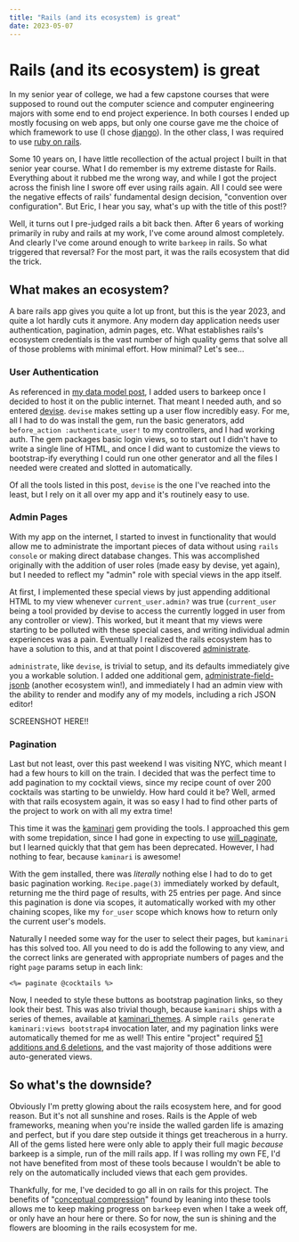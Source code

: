 ```yaml
---
title: "Rails (and its ecosystem) is great"
date: 2023-05-07
---
```


# Rails (and its ecosystem) is great

In my senior year of college, we had a few capstone courses that were supposed to round out the computer science and computer engineering majors with some end to end project experience. In both courses I ended up mostly focusing on web apps, but only one course gave me the choice of which framework to use (I chose [django](https://www.djangoproject.com/)). In the other class, I was required to use [ruby on rails](https://rubyonrails.org/).

Some 10 years on, I have little recollection of the actual project I built in that senior year course. What I do remember is my extreme distaste for Rails. Everything about it rubbed me the wrong way, and while I got the project across the finish line I swore off ever using rails again. All I could see were the negative effects of rails' fundamental design decision, "convention over configuration". But Eric, I hear you say, what's up with the title of this post!?

Well, it turns out I pre-judged rails a bit back then. After 6 years of working primarily in ruby and rails at my work, I've come around almost completely. And clearly I've come around enough to write `barkeep` in rails. So what triggered that reversal? For the most part, it was the rails ecosystem that did the trick.

## What makes an ecosystem?

A bare rails app gives you quite a lot up front, but this is the year 2023, and quite a lot hardly cuts it anymore. Any modern day application needs user authentication, pagination, admin pages, etc. What establishes rails's ecosystem credentials is the vast number of high quality gems that solve all of those problems with minimal effort. How minimal? Let's see...

### User Authentication

As referenced in [my data model post](2023/02/26/data-model-importance), I added users to barkeep once I decided to host it on the public internet. That meant I needed auth, and so entered [devise](https://github.com/heartcombo/devise).  `devise` makes setting up a user flow incredibly easy. For me, all I had to do was install the gem, run the basic generators, add `before_action :authenticate_user!` to my controllers, and I had working auth. The gem packages basic login views, so to start out I didn't have to write a single line of HTML, and once I did want to customize the views to bootstrap-ify everything I could run one other generator and all the files I needed were created and slotted in automatically.

Of all the tools listed in this post, `devise` is the one I've reached into the least, but I rely on it all over my app and it's routinely easy to use. 

### Admin Pages

With my app on the internet, I started to invest in functionality that would allow me to administrate the important pieces of data without using `rails console` or making direct database changes. This was accomplished originally with the addition of user roles (made easy by devise, yet again), but I needed to reflect my "admin" role with special views in the app itself.

At first, I implemented these special views by just appending additional HTML to my view whenever `current_user.admin?` was true (`current_user` being a tool provided by devise to access the currently logged in user from any controller or view). This worked, but it meant that my views were starting to be polluted with these special cases, and writing individual admin experiences was a pain. Eventually I realized the rails ecosystem has to have a solution to this, and at that point I discovered [administrate](https://github.com/thoughtbot/administrate).

`administrate`, like `devise`, is trivial to setup, and its defaults immediately give you a workable solution. I added one additional gem, [administrate-field-jsonb](https://github.com/codica2/administrate-field-jsonb) (another ecosystem win!), and immediately I had an admin view with the ability to render and modify any of my models, including a rich JSON editor!

SCREENSHOT HERE!!

### Pagination

Last but not least, over this past weekend I was visiting NYC, which meant I had a few hours to kill on the train. I decided that was the perfect time to add pagination to my cocktail views, since my recipe count of over 200 cocktails was starting to be unwieldy. How hard could it be? Well, armed with that rails ecosystem again, it was so easy I had to find other parts of the project to work on with all my extra time!

This time it was the [kaminari](https://github.com/kaminari/kaminari) gem providing the tools. I approached this gem with some trepidation, since I had gone in expecting to use [will_paginate](https://github.com/mislav/will_paginate), but I learned quickly that that gem has been deprecated. However, I had nothing to fear, because `kaminari` is awesome!

With the gem installed, there was _literally_ nothing else I had to do to get basic pagination working. `Recipe.page(3)` immediately worked by default, returning me the third page of results, with 25 entries per page. And since this pagination is done via scopes, it automatically worked with my other chaining scopes, like my `for_user` scope which knows how to return only the current user's models.

Naturally I needed some way for the user to select their pages, but `kaminari` has this solved too. All you need to do is add the following to any view, and the correct links are generated with appropriate numbers of pages and the right `page` params setup in each link:

```erb
<%= paginate @cocktails %>
```

Now, I needed to style these buttons as bootstrap pagination links, so they look their best. This was also trivial though, because `kaminari` ships with a series of themes, available at [kaminari_themes](https://github.com/amatsuda/kaminari_themes). A simple `rails generate kaminari:views bootstrap4` invocation later, and my pagination links were automatically themed for me as well! This entire "project" required [51 additions and 6 deletions](https://github.com/edbrown23/barkeep/commit/f37d5bade4fae6034e618e27bdc63c955bb8f358), and the vast majority of those additions were auto-generated views.

## So what's the downside?

Obviously I'm pretty glowing about the rails ecosystem here, and for good reason. But it's not all sunshine and roses. Rails is the Apple of web frameworks, meaning when you're inside the walled garden life is amazing and perfect, but if you dare step outside it things get treacherous in a hurry. All of the gems listed here were only able to apply their full magic _because_ barkeep is a simple, run of the mill rails app. If I was rolling my own FE, I'd not have benefited from most of these tools because I wouldn't be able to rely on the automatically included views that each gem provides.

Thankfully, for me, I've decided to go all in on rails for this project. The benefits of "[conceptual compression](https://medium.com/signal-v-noise/threes-company-df77db78d1af)" found by leaning into these tools allows me to keep making progress on `barkeep` even when I take a week off, or only have an hour here or there. So for now, the sun is shining and the flowers are blooming in the rails ecosystem for me.

